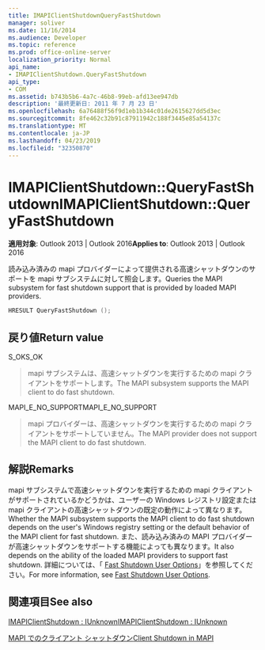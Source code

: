 ```yaml
---
title: IMAPIClientShutdownQueryFastShutdown
manager: soliver
ms.date: 11/16/2014
ms.audience: Developer
ms.topic: reference
ms.prod: office-online-server
localization_priority: Normal
api_name:
- IMAPIClientShutdown.QueryFastShutdown
api_type:
- COM
ms.assetid: b743b5b6-4a7c-46b8-99eb-afd13ee947db
description: '最終更新日: 2011 年 7 月 23 日'
ms.openlocfilehash: 6a76488f56f9d1eb1b344c01de2615627dd5d3ec
ms.sourcegitcommit: 8fe462c32b91c87911942c188f3445e85a54137c
ms.translationtype: MT
ms.contentlocale: ja-JP
ms.lasthandoff: 04/23/2019
ms.locfileid: "32350870"
---
```

# <a name="imapiclientshutdownqueryfastshutdown"></a><span data-ttu-id="abb0f-103">IMAPIClientShutdown::QueryFastShutdown</span><span class="sxs-lookup"><span data-stu-id="abb0f-103">IMAPIClientShutdown::QueryFastShutdown</span></span>

  
  
<span data-ttu-id="abb0f-104">**適用対象**: Outlook 2013 | Outlook 2016</span><span class="sxs-lookup"><span data-stu-id="abb0f-104">**Applies to**: Outlook 2013 | Outlook 2016</span></span> 
  
<span data-ttu-id="abb0f-105">読み込み済みの mapi プロバイダーによって提供される高速シャットダウンのサポートを mapi サブシステムに対して照会します。</span><span class="sxs-lookup"><span data-stu-id="abb0f-105">Queries the MAPI subsystem for fast shutdown support that is provided by loaded MAPI providers.</span></span>
  
```cpp
HRESULT QueryFastShutdown ();
```

## <a name="return-value"></a><span data-ttu-id="abb0f-106">戻り値</span><span class="sxs-lookup"><span data-stu-id="abb0f-106">Return value</span></span>

<span data-ttu-id="abb0f-107">S_OK</span><span class="sxs-lookup"><span data-stu-id="abb0f-107">S_OK</span></span>
  
> <span data-ttu-id="abb0f-108">mapi サブシステムは、高速シャットダウンを実行するための mapi クライアントをサポートします。</span><span class="sxs-lookup"><span data-stu-id="abb0f-108">The MAPI subsystem supports the MAPI client to do fast shutdown.</span></span>
    
<span data-ttu-id="abb0f-109">MAPI_E_NO_SUPPORT</span><span class="sxs-lookup"><span data-stu-id="abb0f-109">MAPI_E_NO_SUPPORT</span></span>
  
> <span data-ttu-id="abb0f-110">mapi プロバイダーは、高速シャットダウンを実行するための mapi クライアントをサポートしていません。</span><span class="sxs-lookup"><span data-stu-id="abb0f-110">The MAPI provider does not support the MAPI client to do fast shutdown.</span></span>
    
## <a name="remarks"></a><span data-ttu-id="abb0f-111">解説</span><span class="sxs-lookup"><span data-stu-id="abb0f-111">Remarks</span></span>

<span data-ttu-id="abb0f-112">mapi サブシステムで高速シャットダウンを実行するための mapi クライアントがサポートされているかどうかは、ユーザーの Windows レジストリ設定または mapi クライアントの高速シャットダウンの既定の動作によって異なります。</span><span class="sxs-lookup"><span data-stu-id="abb0f-112">Whether the MAPI subsystem supports the MAPI client to do fast shutdown depends on the user's Windows registry setting or the default behavior of the MAPI client for fast shutdown.</span></span> <span data-ttu-id="abb0f-113">また、読み込み済みの MAPI プロバイダーが高速シャットダウンをサポートする機能によっても異なります。</span><span class="sxs-lookup"><span data-stu-id="abb0f-113">It also depends on the ability of the loaded MAPI providers to support fast shutdown.</span></span> <span data-ttu-id="abb0f-114">詳細については、「 [Fast Shutdown User Options](fast-shutdown-user-options.md)」を参照してください。</span><span class="sxs-lookup"><span data-stu-id="abb0f-114">For more information, see [Fast Shutdown User Options](fast-shutdown-user-options.md).</span></span>
  
## <a name="see-also"></a><span data-ttu-id="abb0f-115">関連項目</span><span class="sxs-lookup"><span data-stu-id="abb0f-115">See also</span></span>



[<span data-ttu-id="abb0f-116">IMAPIClientShutdown : IUnknown</span><span class="sxs-lookup"><span data-stu-id="abb0f-116">IMAPIClientShutdown : IUnknown</span></span>](imapiclientshutdowniunknown.md)


[<span data-ttu-id="abb0f-117">MAPI でのクライアント シャットダウン</span><span class="sxs-lookup"><span data-stu-id="abb0f-117">Client Shutdown in MAPI</span></span>](client-shutdown-in-mapi.md)

